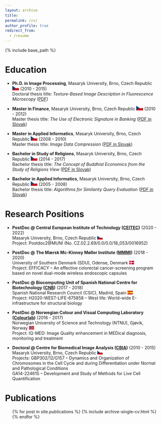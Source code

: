 ```yaml
---
layout: archive
title:
permalink: /cv/
author_profile: true
redirect_from:
  - /resume
---
```


{% include base_path %}

Education
======
* <b>Ph.D. in Image Processing</b>, Masaryk University, Brno, Czech Republic <img src="../flags/cz.png" style="width:auto;height:15px;" /> (2010 - 2015) <br />
  Doctoral thesis title: <i>Texture-Based Image Description in Fluorescence Microscopy</i> ([PDF](https://is.muni.cz/th/dcxrf/thesis.pdf))
  
* <b>Master in Finance</b>, Masaryk University, Brno, Czech Republic <img src="../flags/cz.png" style="width:auto;height:15px;" /> (2010 - 2012) <br />
  Master thesis title: <i>The Use of Electronic Signature in Banking </i> ([PDF in Slovak](https://is.muni.cz/th/t7oiw/DP.pdf))
  
* <b>Master in Applied Informatics</b>, Masaryk University, Brno, Czech Republic <img src="../flags/cz.png" style="width:auto;height:15px;" /> (2008 - 2010) <br />
  Master thesis title: <i>Image Data Compression</i> ([PDF in Slovak](https://is.muni.cz/th/ohoal/dp.pdf))
  
* <b>Bachelor in Study of Religions</b>, Masaryk University, Brno, Czech Republic <img src="../flags/cz.png" style="width:auto;height:15px;" /> (2014 - 2017) <br />
  Bachelor thesis title: <i>The Concept of Buddhist Economics from the Study of Religions View</i> ([PDF in Slovak](https://is.muni.cz/th/ojtm5/Bc.pdf))
  
* <b>Bachelor in Applied Informatics</b>, Masaryk University, Brno, Czech Republic <img src="../flags/cz.png" style="width:auto;height:15px;" /> (2005 - 2008) <br />
  Bachelor thesis title: <i>Algorithms for Similarity Query Evaluation</i> ([PDF in Slovak](https://is.muni.cz/th/iln9y/Bc.pdf))

Research Positions
======
* <b>PostDoc @ Central European Institute of Technology ([CEITEC](https://www.ceitec.eu))</b> (2020 - 2022) <br />
  Masaryk University, Brno, Czech Republic <img src="../flags/cz.png" height="12"> <br />
  Project: Postdoc2@MUNI (No. CZ.02.2.69/0.0/0.0/18_053/0016952)

* <b>PostDoc @ The Mærsk Mc-Kinney Møller Institute ([MMMI](https://www.sdu.dk/en/mmmi))</b> (2018 - 2020) <br />
  University of Southern Denmark (SDU), Odense, Denmark <img src="../flags/dk.png" height="12"> <br />
  Project: EFFICACY – An effective colorectal cancer-screening program based on novel dual-mode wireless endoscopic capsules

* <b>PostDoc @ Biocomputing Unit of Spanish National Centre for Biotechnology ([CNB](http://biocomputingunit.es))</b> (2017 - 2018) <br />
  Spanish National Research Council (CSIC), Madrid, Spain <img src="../flags/es.png" height="12"> <br />
  Project: H2020-WEST-LIFE-675858 – West life: World-wide E-infrastructure for structural biology
  
* <b>PostDoc @ Norwegian Colour and Visual Computing Laboratory ([Colourlab](http://colorlab.no))</b> (2016 - 2017) <br />
  Norwegian University of Science and Technology (NTNU), Gjøvik, Norway <img src="../flags/no.png" height="12"> <br />
  Project: IQ-MED: Image Quality enhancement in MEDical diagnosis, monitoring and treatment

* <b>Doctoral @ Centre for Biomedical Image Analysis ([CBIA](https://cbia.fi.muni.cz/))</b> (2010 - 2015) <br />
  Masaryk University, Brno, Czech Republic <img src="../flags/cz.png" height="12"> <br />
  Projects: GBP302/12/G157 – Dynamics and Organization of Chromosomes in the Cell Cycle and during Differentiation under Normal and Pathological Conditions <br />GA14-22461S – Development and Study of Methods for Live Cell Quantification
  

Publications
======
  <ul>{% for post in site.publications %}
    {% include archive-single-cv.html %}
  {% endfor %}</ul>
